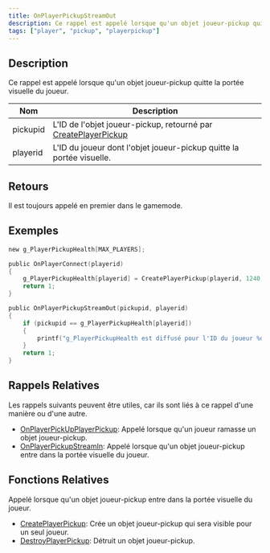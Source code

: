 ```yaml
---
title: OnPlayerPickupStreamOut
description: Ce rappel est appelé lorsque qu'un objet joueur-pickup quitte la portée visuelle du joueur.
tags: ["player", "pickup", "playerpickup"]
---
```


<VersionWarn version='omp v1.1.0.2612' />

## Description

Ce rappel est appelé lorsque qu'un objet joueur-pickup quitte la portée visuelle du joueur.

| Nom       | Description                                                                                    |
|----------|------------------------------------------------------------------------------------------------|
| pickupid | L'ID de l'objet joueur-pickup, retourné par [CreatePlayerPickup](../functions/CreatePlayerPickup) |
| playerid | L'ID du joueur dont l'objet joueur-pickup quitte la portée visuelle.                             |

## Retours

Il est toujours appelé en premier dans le gamemode.

## Exemples

```c
new g_PlayerPickupHealth[MAX_PLAYERS];

public OnPlayerConnect(playerid)
{
    g_PlayerPickupHealth[playerid] = CreatePlayerPickup(playerid, 1240, 2, 2009.8474, 1218.0459, 10.8175);
    return 1;
}

public OnPlayerPickupStreamOut(pickupid, playerid)
{
    if (pickupid == g_PlayerPickupHealth[playerid])
    {
        printf("g_PlayerPickupHealth est diffusé pour l'ID du joueur %d", playerid);
    }
    return 1;
}
```

## Rappels Relatives

Les rappels suivants peuvent être utiles, car ils sont liés à ce rappel d'une manière ou d'une autre.

- [OnPlayerPickUpPlayerPickup](OnPlayerPickUpPlayerPickup): Appelé lorsque qu'un joueur ramasse un objet joueur-pickup.
- [OnPlayerPickupStreamIn](OnPlayerPickupStreamIn): Appelé lorsque qu'un objet joueur-pickup entre dans la portée visuelle du joueur.

## Fonctions Relatives

Appelé lorsque qu'un objet joueur-pickup entre dans la portée visuelle du joueur.

- [CreatePlayerPickup](../functions/CreatePlayerPickup): Crée un objet joueur-pickup qui sera visible pour un seul joueur.
- [DestroyPlayerPickup](../functions/DestroyPlayerPickup): Détruit un objet joueur-pickup.

